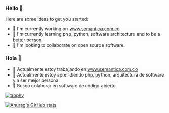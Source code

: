 ### Hello 👋

Here are some ideas to get you started:

- 🔭 I'm currently working on www.semantica.com.co
- 🌱 I'm currently learning php, python, software architecture and to be a better person.
- 👯 I'm looking to collaborate on open source software.


### Hola 👋

- 🔭 Actualmente estoy trabajando en www.semantica.com.co
- 🌱 Actualmente estoy aprendiendo php, python, arquitectura de software y a ser mejor persona.
- 👯 Busco colaborar en software de código abierto.


[![trophy](https://github-profile-trophy.vercel.app/?username=afcanop)](https://github.com/ryo-ma/github-profile-trophy)


[![Anurag's GitHub stats](https://github-readme-stats.vercel.app/api?username=afcanop)](https://github.com/anuraghazra/github-readme-stats&theme=monokai)
